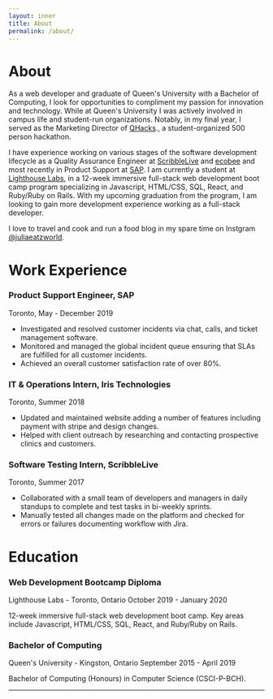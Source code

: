 ```yaml
---
layout: inner
title: About
permalink: /about/
---
```


# About

As a web developer and graduate of Queen's University with a Bachelor of Computing, I look for opportunities to compliment my passion for innovation and technology. While at Queen's University I was actively involved in campus life and student-run organizations. Notably, in my final year, I served as the Marketing Director of [QHacks](https://qhacks.io/)., a student-organized 500 person hackathon.

I have experience working on various stages of the software development lifecycle as a Quality Assurance Engineer at [ScribbleLive](https://en.rockcontent.com/) and [ecobee](https://www.ecobee.com/en-ca/) and most recently in Product Support at [SAP](https://www.sap.com/canada/index.html). I am currently a student at [Lighthouse Labs](https://www.lighthouselabs.ca/), in a 12-week immersive full-stack web development boot camp program specializing in Javascript, HTML/CSS, SQL, React, and Ruby/Ruby on Rails. With my upcoming graduation from the program, I am looking to gain more development experience working as a full-stack developer.

I love to travel and cook and run a food blog in my spare time on Instgram [@juliaeatzworld](https://www.instagram.com/juliaeatzworld/).

# Work Experience

### Product Support Engineer, SAP

Toronto, May - December 2019

- Investigated and resolved customer incidents via chat, calls, and ticket management software.
- Monitored and managed the global incident queue ensuring that SLAs are fulfilled for all customer incidents.
- Achieved an overall customer satisfaction rate of over 80%.

### IT & Operations Intern, Iris Technologies

Toronto, Summer 2018

- Updated and maintained website adding a number of features including payment with stripe and design changes.
- Helped with client outreach by researching and contacting prospective clinics and customers.

### Software Testing Intern, ScribbleLive

Toronto, Summer 2017

- Collaborated with a small team of developers and managers in daily standups to complete and test tasks in bi-weekly sprints.
- Manually tested all changes made on the platform and checked for errors or failures documenting workflow with Jira.

# Education

### Web Development Bootcamp Diploma

Lighthouse Labs - Toronto, Ontario
October 2019 - January 2020

12-week immersive full-stack web development boot camp. Key areas include Javascript, HTML/CSS, SQL, React, and Ruby/Ruby on Rails.

### Bachelor of Computing

Queen's University - Kingston, Ontario
September 2015 - April 2019

Bachelor of Computing (Honours) in Computer Science (CSCI-P-BCH).

---

<!--
### Phantom settings

paginate: 10
footer_text: '© 2018 Jami Gibbs'
admin_name: 'Jami Gibbs'
google_analytics: "UA-9999999-99" # Update with your own tracking ID

#### Phantom Navigation menu

enable_nav: true
nav_item:

- { url: '/', text: 'Home' }
- { url: '/about', text: 'About' } -->
